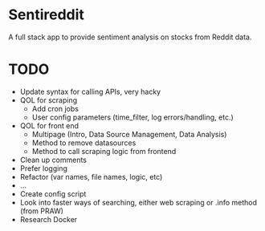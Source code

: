 # Sentireddit
A full stack app to provide sentiment analysis on stocks from Reddit data.

# TODO
- Update syntax for calling APIs, very hacky
- QOL for scraping
  - Add cron jobs
  - User config parameters (time_filter, log errors/handling, etc.)
- QOL for front end
  - Multipage (Intro, Data Source Management, Data Analysis)
  - Method to remove datasources
  - Method to call scraping logic from frontend
- Clean up comments
- Prefer logging
- Refactor (var names, file names, logic, etc)
- ...  
- Create config script
- Look into faster ways of searching, either web scraping or .info method (from PRAW)
- Research Docker



